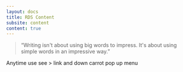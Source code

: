 ```yaml
---
layout: docs
title: RDS Content
subsite: content
content: true
---
```


> “Writing isn't about using big words to impress. It's about using simple words in an impressive way.”

Anytime use see > link and down carrot pop up menu
